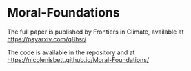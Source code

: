 # Moral-Foundations

The full paper is published by Frontiers in Climate, available at [https://psyarxiv.com/q8hsr/ ](https://www.frontiersin.org/articles/10.3389/fclim.2023.1193350/full)

The code is available in the repository and at https://nicolenisbett.github.io/Moral-Foundations/ 
